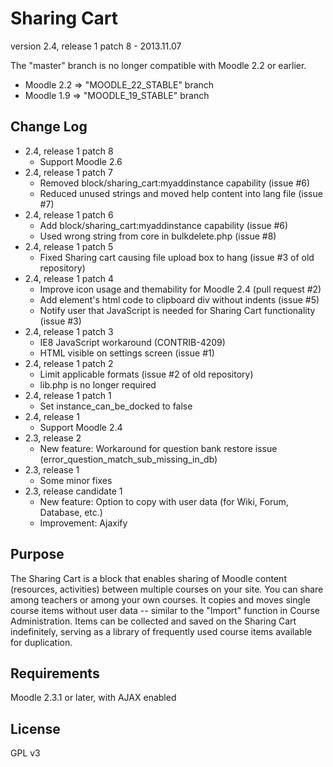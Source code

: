 Sharing Cart
============

version 2.4, release 1 patch 8 - 2013.11.07

The "master" branch is no longer compatible with Moodle 2.2 or earlier.

* Moodle 2.2 => "MOODLE_22_STABLE" branch
* Moodle 1.9 => "MOODLE_19_STABLE" branch

Change Log
----------

* 2.4, release 1 patch 8
  * Support Moodle 2.6
* 2.4, release 1 patch 7
  * Removed block/sharing_cart:myaddinstance capability (issue #6)
  * Reduced unused strings and moved help content into lang file (issue #7)
* 2.4, release 1 patch 6
  * Add block/sharing_cart:myaddinstance capability (issue #6)
  * Used wrong string from core in bulkdelete.php (issue #8)
* 2.4, release 1 patch 5
  * Fixed Sharing cart causing file upload box to hang (issue #3 of old repository)
* 2.4, release 1 patch 4
  * Improve icon usage and themability for Moodle 2.4 (pull request #2)
  * Add element's html code to clipboard div without indents (issue #5)
  * Notify user that JavaScript is needed for Sharing Cart functionality (issue #3)
* 2.4, release 1 patch 3
  * IE8 JavaScript workaround (CONTRIB-4209)
  * HTML visible on settings screen (issue #1)
* 2.4, release 1 patch 2
  * Limit applicable formats (issue #2 of old repository)
  * lib.php is no longer required
* 2.4, release 1 patch 1
  * Set instance_can_be_docked to false
* 2.4, release 1
  * Support Moodle 2.4
* 2.3, release 2
  * New feature: Workaround for question bank restore issue (error_question_match_sub_missing_in_db)
* 2.3, release 1
  * Some minor fixes
* 2.3, release candidate 1
  * New feature: Option to copy with user data (for Wiki, Forum, Database, etc.)
  * Improvement: Ajaxify


Purpose
-------

The Sharing Cart is a block that enables sharing of Moodle content
(resources, activities) between multiple courses on your site.
You can share among teachers or among your own courses.
It copies and moves single course items without user data
-- similar to the "Import" function in Course Administration.
Items can be collected and saved on the Sharing Cart indefinitely,
serving as a library of frequently used course items available for duplication.


Requirements
------------

Moodle 2.3.1 or later, with AJAX enabled


License
-------

GPL v3
